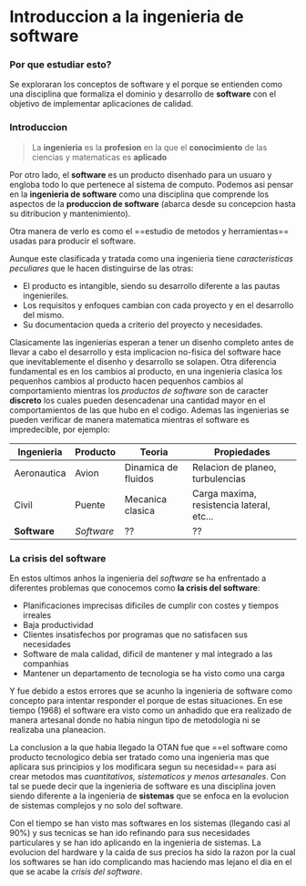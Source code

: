 # Introduccion a la ingenieria de **software**
### Por que estudiar esto?

Se exploraran los conceptos de software y el porque se entienden como una disciplina que formaliza el dominio y desarrollo de **software** con el objetivo de implementar aplicaciones de calidad.

### Introduccion
> La **ingenieria** es la **profesion** en la que el **conocimiento** de las ciencias y matematicas es **aplicado**

Por otro lado, el **software** es un producto disenhado para un usuaro y engloba todo lo que pertenece al sistema de computo.
Podemos asi pensar en la **ingenieria de software** como una disciplina que comprende los aspectos de la **produccion de software** (abarca desde su concepcion hasta su ditribucion y mantenimiento).

Otra manera de verlo es como el ==estudio de metodos y herramientas== usadas para producir el software.

Aunque este clasificada y tratada como una ingenieria tiene *caracteristicas peculiares* que le hacen distinguirse de las otras:

- El producto es intangible, siendo su desarrollo diferente a las pautas ingenieriles.
- Los requisitos y enfoques cambian con cada proyecto y en el desarrollo del mismo.
- Su documentacion queda a criterio del proyecto y necesidades.

Clasicamente las ingenierias esperan a tener un disenho completo antes de llevar a cabo el desarrollo y esta implicacion no-fisica del software hace que inevitablemente el disenho y desarrollo se solapen.
Otra diferencia fundamental es en los cambios al producto, en una ingenieria clasica los pequenhos cambios al producto hacen pequenhos cambios al comportamiento mientras los *productos de software* son de caracter **discreto** los cuales pueden desencadenar una cantidad mayor en el comportamientos de las que hubo en el codigo.
Ademas las ingenierias se pueden verificar de manera matematica mientras el software es impredecible, por ejemplo:

|Ingenieria|Producto|Teoria|Propiedades|
|----------|--------|------|-----------|
|Aeronautica|Avion|Dinamica de fluidos|Relacion de planeo, turbulencias|
|Civil|Puente|Mecanica clasica|Carga maxima, resistencia lateral, etc...|
|**Software**|*Software*|??|??|

### La crisis del software

En estos ultimos anhos la ingenieria del *software* se ha enfrentado a diferentes problemas que conocemos como **la crisis del software**:

- Planificaciones imprecisas dificiles de cumplir con costes y tiempos irreales
- Baja productividad
- Clientes insatisfechos por programas que no satisfacen sus necesidades
- Software de mala calidad, dificil de mantener y mal integrado a las companhias
- Mantener un departamento de tecnologia se ha visto como una carga

Y fue debido a estos errores que se acunho la ingenieria de software como concepto para intentar responder el porque de estas situaciones. En ese tiempo (1968) el software era visto como un anhadido que era realizado de manera artesanal donde no habia ningun tipo de metodologia ni se realizaba una planeacion.

La conclusion a la que habia llegado la OTAN fue que ==el software como producto tecnologico debia ser tratado como una ingenieria mas que aplicara sus principios y los modificara segun su necesidad== para asi crear metodos mas *cuantitativos, sistematicos y menos artesanales*. Con tal se puede decir que la ingenieria de software es una disciplina joven siendo diferente a la ingenieria de **sistemas** que se enfoca en la evolucion de sistemas complejos y no solo del software.

Con el tiempo se han visto mas softwares en los sistemas (llegando casi al 90%) y sus tecnicas se han ido refinando para sus necesidades particulares y se han ido aplicando en la ingenieria de sistemas. La evolucion del hardware y la caida de sus precios ha sido la razon por la cual los softwares se han ido complicando mas haciendo mas lejano el dia en el que se acabe la *crisis del software*.


